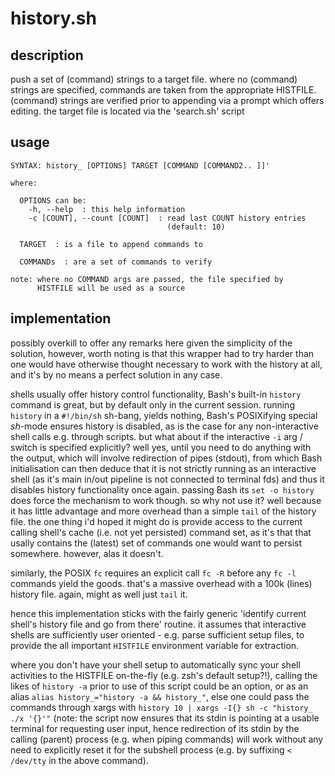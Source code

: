 # history.sh

## description
push a set of (command) strings to a target file. where no (command) strings are specified, commands are taken from the appropriate HISTFILE. (command) strings are verified prior to appending via a prompt which offers editing. the target file is located via the 'search.sh' script

## usage
```
SYNTAX: history_ [OPTIONS] TARGET [COMMAND [COMMAND2.. ]]'

where:

  OPTIONS can be:
    -h, --help  : this help information
    -c [COUNT], --count [COUNT]  : read last COUNT history entries
                                   (default: 10)

  TARGET  : is a file to append commands to

  COMMANDs  : are a set of commands to verify

note: where no COMMAND args are passed, the file specified by
      HISTFILE will be used as a source
```

## implementation
possibly overkill to offer any remarks here given the simplicity of the solution, however, worth noting is that this wrapper had to try harder than one would have otherwise thought necessary to work with the history at all, and it's by no means a perfect solution in any case.

shells usually offer history control functionality, Bash's built-in `history` command is great, but by default only in the current session. running `history` in a `#!/bin/sh` sh-bang, yields nothing, Bash's POSIXifying special *sh*-mode ensures history is disabled, as is the case for any non-interactive shell calls e.g. through scripts. but what about if the interactive `-i` arg / switch is specified explicitly? well yes, until you need to do anything with the output, which will involve redirection of pipes (stdout), from which Bash initialisation can then deduce that it is not strictly running as an interactive shell (as it's main in/out pipeline is not connected to terminal fds) and thus it disables history functionality once again. passing Bash its `set -o history` does force the mechanism to work though. so why not use it? well because it has little advantage and more overhead than a simple `tail` of the history file. the one thing i'd hoped it might do is provide access to the current calling shell's cache (i.e. not yet persisted) command set, as it's that that usally contains the (latest) set of commands one would want to persist somewhere. however, alas it doesn't.

similarly, the POSIX `fc` requires an explicit call `fc -R` before any `fc -l` commands yield the goods. that's a massive overhead with a 100k (lines) history file. again, might as well just `tail` it.

hence this implementation sticks with the fairly generic 'identify current shell's history file and go from there' routine. it assumes that interactive shells are sufficiently user oriented - e.g. parse sufficient setup files, to provide the all important `HISTFILE` environment variable for extraction.

where you don't have your shell setup to automatically sync your shell activities to the HISTFILE on-the-fly (e.g. zsh's default setup?!), calling the likes of `history -a` prior to use of this script could be an option, or as an alias `alias history_="history -a && history_"`, else one could pass the commands through xargs with `history 10 | xargs -I{} sh -c "history_ ./x '{}'"` (note: the script now ensures that its stdin is pointing at a usable terminal for requesting user input, hence redirection of its stdin by the calling (parent) process (e.g. when piping commands) will work without any need to explicitly reset it for the subshell process (e.g. by suffixing `< /dev/tty` in the above command).
